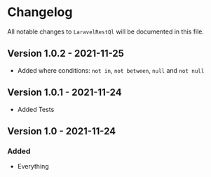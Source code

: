 # Changelog

All notable changes to `LaravelRestQl` will be documented in this file.

## Version 1.0.2 - 2021-11-25

- Added where conditions: `not in`, `not between`, `null` and `not null` 

## Version 1.0.1 - 2021-11-24

- Added Tests

## Version 1.0 - 2021-11-24

### Added

- Everything
